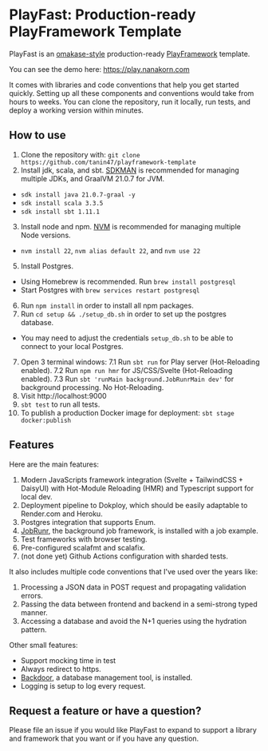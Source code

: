PlayFast: Production-ready PlayFramework Template
==================================================

PlayFast is an [omakase-style](https://dhh.dk/2012/rails-is-omakase.html)
production-ready [PlayFramework](https://www.playframework.com/) template.

You can see the demo here: https://play.nanakorn.com

It comes with libraries and code conventions that help you get started quickly.
Setting up all these components and conventions would take from hours to weeks.
You can clone the repository, run it locally, run tests, and deploy a working version within minutes.

How to use
-----------

1. Clone the repository with: `git clone https://github.com/tanin47/playframework-template`
2. Install jdk, scala, and sbt. [SDKMAN](https://sdkman.io/) is recommended for managing multiple JDKs, and GraalVM
   21.0.7 for JVM.

- `sdk install java 21.0.7-graal -y`
- `sdk install scala 3.3.5`
- `sdk install sbt 1.11.1`

3. Install node and npm. [NVM](https://github.com/nvm-sh/nvm) is recommended for managing multiple Node versions.

- `nvm install 22`, `nvm alias default 22`, and `nvm use 22`

5. Install Postgres.

- Using Homebrew is recommended. Run `brew install postgresql`
- Start Postgres with `brew services restart postgresql`

6. Run `npm install` in order to install all npm packages.
7. Run `cd setup && ./setup_db.sh` in order to set up the postgres database.

- You may need to adjust the credentials `setup_db.sh` to be able to connect to your local Postgres.

7. Open 3 terminal windows:
   7.1 Run `sbt run` for Play server (Hot-Reloading enabled).
   7.2 Run `npm run hmr` for JS/CSS/Svelte (Hot-Reloading enabled).
   7.3 Run `sbt 'runMain background.JobRunrMain dev'` for background processing. No Hot-Reloading.
8. Visit http://localhost:9000
9. `sbt test` to run all tests.
10. To publish a production Docker image for deployment: `sbt stage docker:publish`

Features
----------

Here are the main features:

1. Modern JavaScripts framework integration (Svelte + TailwindCSS + DaisyUI) with Hot-Module Reloading (HMR) and
   Typescript support for local dev.
2. Deployment pipeline to Dokploy, which should be easily adaptable to Render.com and Heroku.
3. Postgres integration that supports Enum.
4. [JobRunr](https://github.com/jobrunr/jobrunr), the background job framework, is installed with a job example.
5. Test frameworks with browser testing.
6. Pre-configured scalafmt and scalafix.
7. (not done yet) Github Actions configuration with sharded tests.

It also includes multiple code conventions that I've used over the years like:

1. Processing a JSON data in POST request and propagating validation errors.
2. Passing the data between frontend and backend in a semi-strong typed manner.
3. Accessing a database and avoid the N+1 queries using the hydration pattern.

Other small features:

* Support mocking time in test
* Always redirect to https.
* [Backdoor](https://github.com/tanin47/backdoor), a database management tool, is installed.
* Logging is setup to log every request.

Request a feature or have a question?
--------------------------------------

Please file an issue if you would like PlayFast to expand to support a library and framework that you
want or if you have any question.
